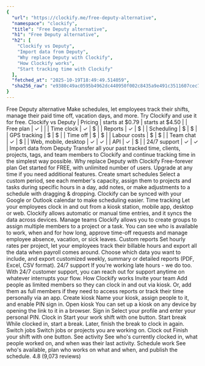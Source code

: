 ```yaml
---
{
  "url": "https://clockify.me/free-deputy-alternative",
  "namespace": "clockify",
  "title": "Free Deputy alternative",
  "h1": "Free Deputy alternative",
  "h2": [
    "Clockify vs Deputy",
    "Import data from Deputy",
    "Why replace Deputy with Clockify",
    "How Clockify works",
    "Start tracking time with Clockify"
  ],
  "fetched_at": "2025-10-19T18:49:49.514059",
  "sha256_raw": "e9380c49ac0595b4962dc440950f002c8435a9e491c3511607cec75418b1df35"
}
---
```


Free Deputy alternative
Make schedules, let employees track their shifts, manage their paid time off, vacation days, and more. Try Clockify and use it for free.
Clockify vs Deputy
| Pricing | starts at $0.79 | starts at $4.50 |
| Free plan | ✓ | |
| Time clock | ✓ | $ |
| Reports | ✓ | $ |
| Scheduling | $ | $ |
| GPS tracking | $ | $ |
| Time off | $ | $ |
| Labour costs | $ | $ |
| Team chat | ✓ | $ |
| Web, mobile, desktop | ✓ | ✓ |
| API | ✓ | $ |
| 24/7 support | ✓ | ✓ |
Import data from Deputy
Transfer all your past tracked time, clients, projects, tags, and team members to Clockify and continue tracking time in the simplest way possible.
Why replace Deputy with Clockify
Free-forever plan
Get started for FREE, with unlimited number of users. Upgrade at any time if you need additional features.
Create smart schedules
Select a custom period, see each member's capacity, assign them to projects and tasks during specific hours in a day, add notes, or make adjustments to a schedule with dragging & dropping.
Clockify can be synced with your Google or Outlook calendar to make scheduling easier.
Time tracking
Let your employees clock in and out from a kiosk station, mobile app, desktop or web. Clockify allows automatic or manual time entries, and it syncs the data across devices.
Manage teams
Clockify allows you to create groups to assign multiple members to a project or a task.
You can see who is available to work, when and for how long, approve time-off requests and manage employee absence, vacation, or sick leaves.
Custom reports
Set hourly rates per project, let your employees track their billable hours and export all the data when payroll comes around.
Choose which data you want to include, and export customized weekly, summary or detailed reports (PDF, Excel, CSV format).
24/7 support
If you're working late hours - we do too. With 24/7 customer support, you can reach out for support anytime on whatever interrupts your flow.
How Clockify works
Invite your team
Add people as limited members so they can clock in and out via kiosk. Or, add them as full members if they need to access reports or track their time personally via an app.
Create kiosk
Name your kiosk, assign people to it, and enable PIN sign in.
Open kiosk
You can set up a kiosk on any device by opening the link to it in a browser.
Sign in
Select your profile and enter your personal PIN.
Clock in
Start your work shift with one button.
Start break
While clocked in, start a break. Later, finish the break to clock in again.
Switch jobs
Switch jobs or projects you are working on.
Clock out
Finish your shift with one button.
See activity
See who's currently clocked in, what people worked on, and when was their last activity.
Schedule work
See who's available, plan who works on what and when, and publish the schedule.
4.8 (9,073 reviews)